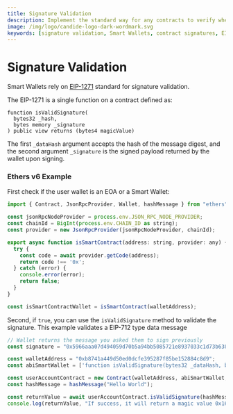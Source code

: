 ```yaml
---
title: Signature Validation
description: Implement the standard way for any contracts to verify whether a signature on a behalf of a given contract is valid. This is possible via the implementation of a isValidSignature (hash, signature) function on the signing contract, which can be called to validate a signature.
image: /img/logo/candide-logo-dark-wordmark.svg
keywords: [signature validation, Smart Wallets, contract signatures, EIP-1271]
---
```

# Signature Validation

Smart Wallets rely on [EIP-1271](https://eips.ethereum.org/EIPS/eip-1271) standard for signature validation.

The EIP-1271 is a single function on a contract defined as:

```
function isValidSignature(
  bytes32 _hash,
  bytes memory _signature
) public view returns (bytes4 magicValue)
```
The first `_dataHash` argument accepts the hash of the message digest, and the second argument `_signature` is the signed payload returned by the wallet upon signing.

### Ethers v6 Example
First check if the user wallet is an EOA or a Smart Wallet:

```js
import { Contract, JsonRpcProvider, Wallet, hashMessage } from "ethers";

const jsonRpcNodeProvider = process.env.JSON_RPC_NODE_PROVIDER;
const chainId = BigInt(process.env.CHAIN_ID as string);
const provider = new JsonRpcProvider(jsonRpcNodeProvider, chainId);

export async function isSmartContract(address: string, provider: any) {
  try {
    const code = await provider.getCode(address);
    return code !== '0x';
  } catch (error) {
    console.error(error);
    return false;
  }
}

const isSmartContractWallet = isSmartContract(walletAddress);
```

Second, if `true`, you can use the `isValidSignature` method to validate the signature. This example validates a EIP-712 type data message

```js
// Wallet returns the message you asked them to sign previously
const signature = "0x5966aaa07d494059d70b5a94bb5085721e8937033c1d73b6380786d55bc815a832bb14d11ddc406512a1a27ebcbd7b7c4f0ce686c654a20b8c060cd925a81ec51c";

const walletAddress = "0xb8741a449d50ed0dcfe395287f85be152884c8d9";
const abiSmartWallet = ['function isValidSignature(bytes32 _dataHash, bytes calldata _signature) external view returns (bytes4)'];

const userAccountContract = new Contract(walletAddress, abiSmartWallet, provider);
const hashMessage = hashMessage("Hello World");

const returnValue = await userAccountContract.isValidSignature(hashMessage, signature);
console.log(returnValue, "If success, it will return a magic value 0x1626ba7e");
```